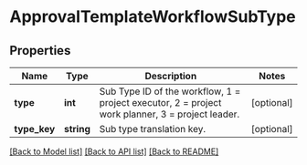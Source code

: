 # ApprovalTemplateWorkflowSubType

## Properties
Name | Type | Description | Notes
------------ | ------------- | ------------- | -------------
**type** | **int** | Sub Type ID of the workflow, 1 &#x3D; project executor, 2 &#x3D; project work planner, 3 &#x3D; project leader. | [optional] 
**type_key** | **string** | Sub type translation key. | [optional] 

[[Back to Model list]](../README.md#documentation-for-models) [[Back to API list]](../README.md#documentation-for-api-endpoints) [[Back to README]](../README.md)


